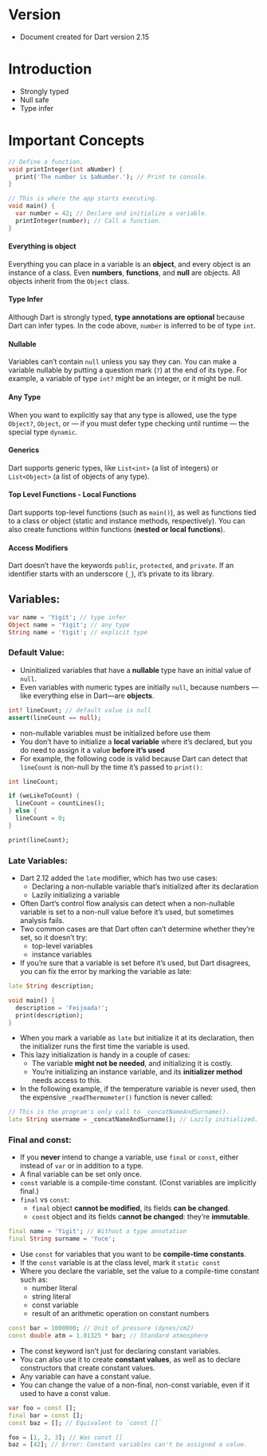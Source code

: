 # Version

- Document created for Dart version 2.15

# Introduction

- Strongly typed
- Null safe
- Type infer

# Important Concepts

```dart
// Define a function.
void printInteger(int aNumber) {
  print('The number is $aNumber.'); // Print to console.
}

// This is where the app starts executing.
void main() {
  var number = 42; // Declare and initialize a variable.
  printInteger(number); // Call a function.
}
```

#### **Everything is object**

Everything you can place in a variable is an **object**, and every object is an instance of a class. Even **numbers**, **functions**, and **null** are objects. All objects inherit from the `Object` class.

#### **Type Infer**

Although Dart is strongly typed, **type annotations are optional** because Dart can infer types. In the code above, `number` is inferred to be of type `int`.

#### **Nullable**

Variables can’t contain `null` unless you say they can. You can make a variable nullable by putting a question mark (`?`) at the end of its type. For example, a variable of type `int?` might be an integer, or it might be null.

#### **Any Type**

When you want to explicitly say that any type is allowed, use the type `Object?`, `Object`, or — if you must defer type checking until runtime — the special type `dynamic`.

#### **Generics**

Dart supports generic types, like `List<int>` (a list of integers) or `List<Object>` (a list of objects of any type).

#### **Top Level Functions - Local Functions**

Dart supports top-level functions (such as `main()`), as well as functions tied to a class or object (static and instance methods, respectively). You can also create functions within functions (**nested or local functions**).

#### **Access Modifiers**

Dart doesn’t have the keywords `public`, `protected`, and `private`. If an identifier starts with an underscore (`_`), it’s private to its library.

## Variables:

```dart
var name = 'Yigit'; // type infer
Object name = 'Yigit'; // any type
String name = 'Yigit'; // explicit type
```

### Default Value:

- Uninitialized variables that have a **nullable** type have an initial value of `null`.
- Even variables with numeric types are initially `null`, because numbers — like everything else in Dart—are **objects**.

```dart
int? lineCount; // default value is null
assert(lineCount == null);
```

- non-nullable variables must be initialized before use them
- You don’t have to initialize a **local variable** where it’s declared, but you do need to assign it a value **before it’s used**
- For example, the following code is valid because Dart can detect that `lineCount` is non-null by the time it’s passed to `print():`

```dart
int lineCount;

if (weLikeToCount) {
  lineCount = countLines();
} else {
  lineCount = 0;
}

print(lineCount);
```

### Late Variables:

- Dart 2.12 added the `late` modifier, which has two use cases:
  - Declaring a non-nullable variable that’s initialized after its declaration
  - Lazily initializing a variable
- Often Dart’s control flow analysis can detect when a non-nullable variable is set to a non-null value before it’s used, but sometimes analysis fails.
- Two common cases are that Dart often can’t determine whether they’re set, so it doesn’t try:
  - top-level variables
  - instance variables
- If you’re sure that a variable is set before it’s used, but Dart disagrees, you can fix the error by marking the variable as late:

```dart
late String description;

void main() {
  description = 'Feijoada!';
  print(description);
}
```

- When you mark a variable as `late` but initialize it at its declaration, then the initializer runs the first time the variable is used.
- This lazy initialization is handy in a couple of cases:
  - The variable **might not be needed**, and initializing it is costly.
  - You’re initializing an instance variable, and its **initializer method** needs access to this.
- In the following example, if the temperature variable is never used, then the expensive `_readThermometer()` function is never called:

```dart
// This is the program's only call to _concatNameAndSurname().
late String username = _concatNameAndSurname(); // Lazily initialized.
```

### Final and const:

- If you **never** intend to change a variable, use `final` or `const`, either instead of `var` or in addition to a type.
- A final variable can be set only once.
- `const` variable is a compile-time constant. (Const variables are implicitly final.)
- `final` vs `const`:
  - `final` object **cannot be modified**, its fields **can be changed**.
  - `const` object and its fields c**annot be changed**: they’re **immutable**.

```dart
final name = 'Yigit'; // Without a type annotation
final String surname = 'Yuce';
```

- Use `const` for variables that you want to be **compile-time constants**.
- If the `const` variable is at the class level, mark it `static const`
- Where you declare the variable, set the value to a compile-time constant such as:
  - number literal
  - string literal
  - const variable
  - result of an arithmetic operation on constant numbers

```dart
const bar = 1000000; // Unit of pressure (dynes/cm2)
const double atm = 1.01325 * bar; // Standard atmosphere
```

- The const keyword isn’t just for declaring constant variables.
- You can also use it to create **constant values**, as well as to declare constructors that create constant values.
- Any variable can have a constant value.
- You can change the value of a non-final, non-const variable, even if it used to have a const value.

```dart
var foo = const [];
final bar = const [];
const baz = []; // Equivalent to `const []`

foo = [1, 2, 3]; // Was const []
baz = [42]; // Error: Constant variables can't be assigned a value.
```
